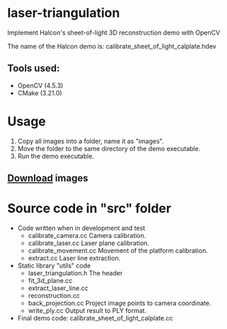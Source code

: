 # laser-triangulation
Implement Halcon's sheet-of-light 3D reconstruction demo with OpenCV

The name of the Halcon demo is: calibrate_sheet_of_light_calplate.hdev

## Tools used:
- OpenCV (4.5.3)
- CMake (3.21.0)

# Usage
1. Copy all images into a folder, name it as "images".
2. Move the folder to the same directory of the demo executable.
3. Run the demo executable.

## [Download](https://drive.google.com/file/d/1AW4xb54XKZ9XV_aJdCeAZJG_-yoiyfAF/view?usp=sharing) images

# Source code in "src" folder

- Code written when in development and test
  - calibrate_camera.cc Camera calibration.
  - calibrate_laser.cc Laser plane calibration.
  - calibrate_movement.cc Movement of the platform calibration.
  - extract.cc Laser line extraction.
- Static library "utils" code
  - laser_triangulation.h The header
  - fit_3d_plane.cc
  - extract_laser_line.cc
  - reconstruction.cc
  - back_projection.cc Project image points to camera coordinate.
  - write_ply.cc Output result to PLY format.
- Final demo code: calibrate_sheet_of_light_calplate.cc
